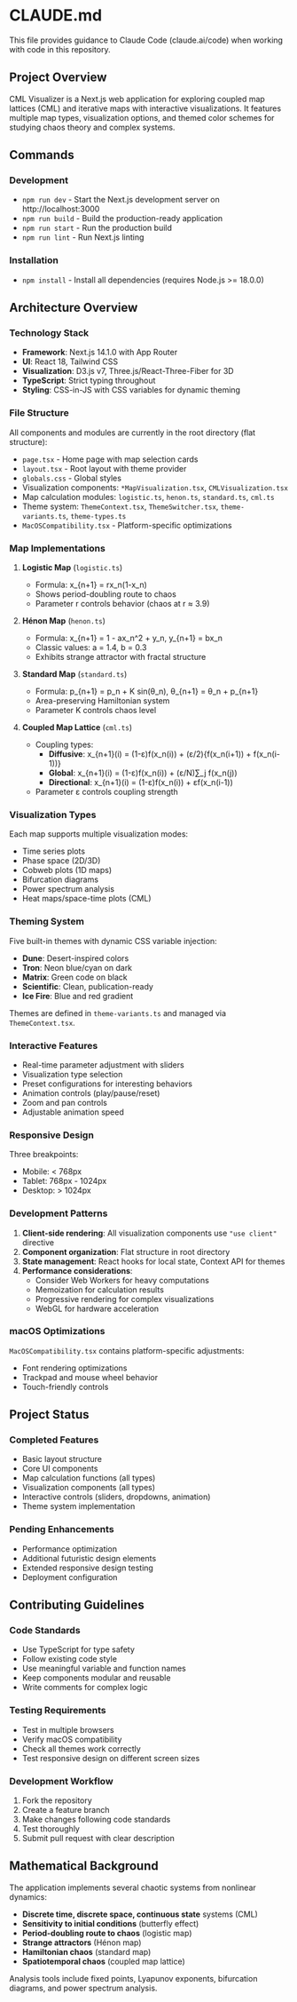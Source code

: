 # CLAUDE.md

This file provides guidance to Claude Code (claude.ai/code) when working with code in this repository.

## Project Overview

CML Visualizer is a Next.js web application for exploring coupled map lattices (CML) and iterative maps with interactive visualizations. It features multiple map types, visualization options, and themed color schemes for studying chaos theory and complex systems.

## Commands

### Development
- `npm run dev` - Start the Next.js development server on http://localhost:3000
- `npm run build` - Build the production-ready application
- `npm run start` - Run the production build
- `npm run lint` - Run Next.js linting

### Installation
- `npm install` - Install all dependencies (requires Node.js >= 18.0.0)

## Architecture Overview

### Technology Stack
- **Framework**: Next.js 14.1.0 with App Router
- **UI**: React 18, Tailwind CSS
- **Visualization**: D3.js v7, Three.js/React-Three-Fiber for 3D
- **TypeScript**: Strict typing throughout
- **Styling**: CSS-in-JS with CSS variables for dynamic theming

### File Structure
All components and modules are currently in the root directory (flat structure):
- `page.tsx` - Home page with map selection cards
- `layout.tsx` - Root layout with theme provider
- `globals.css` - Global styles
- Visualization components: `*MapVisualization.tsx`, `CMLVisualization.tsx`
- Map calculation modules: `logistic.ts`, `henon.ts`, `standard.ts`, `cml.ts`
- Theme system: `ThemeContext.tsx`, `ThemeSwitcher.tsx`, `theme-variants.ts`, `theme-types.ts`
- `MacOSCompatibility.tsx` - Platform-specific optimizations

### Map Implementations

1. **Logistic Map** (`logistic.ts`)
   - Formula: x_{n+1} = rx_n(1-x_n)
   - Shows period-doubling route to chaos
   - Parameter r controls behavior (chaos at r ≈ 3.9)

2. **Hénon Map** (`henon.ts`)
   - Formula: x_{n+1} = 1 - ax_n^2 + y_n, y_{n+1} = bx_n
   - Classic values: a = 1.4, b = 0.3
   - Exhibits strange attractor with fractal structure

3. **Standard Map** (`standard.ts`)
   - Formula: p_{n+1} = p_n + K sin(θ_n), θ_{n+1} = θ_n + p_{n+1}
   - Area-preserving Hamiltonian system
   - Parameter K controls chaos level

4. **Coupled Map Lattice** (`cml.ts`)
   - Coupling types:
     - **Diffusive**: x_{n+1}(i) = (1-ε)f(x_n(i)) + (ε/2){f(x_n(i+1)) + f(x_n(i-1))}
     - **Global**: x_{n+1}(i) = (1-ε)f(x_n(i)) + (ε/N)∑_j f(x_n(j))
     - **Directional**: x_{n+1}(i) = (1-ε)f(x_n(i)) + εf(x_n(i-1))
   - Parameter ε controls coupling strength

### Visualization Types
Each map supports multiple visualization modes:
- Time series plots
- Phase space (2D/3D)
- Cobweb plots (1D maps)
- Bifurcation diagrams
- Power spectrum analysis
- Heat maps/space-time plots (CML)

### Theming System
Five built-in themes with dynamic CSS variable injection:
- **Dune**: Desert-inspired colors
- **Tron**: Neon blue/cyan on dark
- **Matrix**: Green code on black
- **Scientific**: Clean, publication-ready
- **Ice Fire**: Blue and red gradient

Themes are defined in `theme-variants.ts` and managed via `ThemeContext.tsx`.

### Interactive Features
- Real-time parameter adjustment with sliders
- Visualization type selection
- Preset configurations for interesting behaviors
- Animation controls (play/pause/reset)
- Zoom and pan controls
- Adjustable animation speed

### Responsive Design
Three breakpoints:
- Mobile: < 768px
- Tablet: 768px - 1024px
- Desktop: > 1024px

### Development Patterns

1. **Client-side rendering**: All visualization components use `"use client"` directive
2. **Component organization**: Flat structure in root directory
3. **State management**: React hooks for local state, Context API for themes
4. **Performance considerations**:
   - Consider Web Workers for heavy computations
   - Memoization for calculation results
   - Progressive rendering for complex visualizations
   - WebGL for hardware acceleration

### macOS Optimizations
`MacOSCompatibility.tsx` contains platform-specific adjustments:
- Font rendering optimizations
- Trackpad and mouse wheel behavior
- Touch-friendly controls

## Project Status

### Completed Features
- Basic layout structure
- Core UI components
- Map calculation functions (all types)
- Visualization components (all types)
- Interactive controls (sliders, dropdowns, animation)
- Theme system implementation

### Pending Enhancements
- Performance optimization
- Additional futuristic design elements
- Extended responsive design testing
- Deployment configuration

## Contributing Guidelines

### Code Standards
- Use TypeScript for type safety
- Follow existing code style
- Use meaningful variable and function names
- Keep components modular and reusable
- Write comments for complex logic

### Testing Requirements
- Test in multiple browsers
- Verify macOS compatibility
- Check all themes work correctly
- Test responsive design on different screen sizes

### Development Workflow
1. Fork the repository
2. Create a feature branch
3. Make changes following code standards
4. Test thoroughly
5. Submit pull request with clear description

## Mathematical Background

The application implements several chaotic systems from nonlinear dynamics:

- **Discrete time, discrete space, continuous state** systems (CML)
- **Sensitivity to initial conditions** (butterfly effect)
- **Period-doubling route to chaos** (logistic map)
- **Strange attractors** (Hénon map)
- **Hamiltonian chaos** (standard map)
- **Spatiotemporal chaos** (coupled map lattice)

Analysis tools include fixed points, Lyapunov exponents, bifurcation diagrams, and power spectrum analysis.